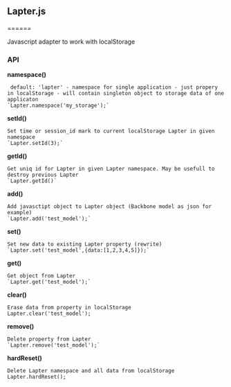 ## **Lapter.js**
======

Javascript adapter to work with localStorage

### **API**

**namespace()**

	 default: 'lapter' - namespace for single application - just propery in localStorage - will contain singleton object to storage data of one applicaton
	`Lapter.namespace('my_storage');`
    

**setId()**

	Set time or session_id mark to current localStorage Lapter in given namespace
    `Lapter.setId(3);`


**getId()**

	Get uniq id for Lapter in given Lapter namespace. May be usefull to destroy previous Lapter
    `Lapter.getId()`
    

**add()**

	Add javasctipt object to Lapter object (Backbone model as json for example)
	`Lapter.add('test_model');`
    

**set()**

	Set new data to existing Lapter property (rewrite)
	`Lapter.set('test_model',{data:[1,2,3,4,5]});`
    

**get()**

	Get object from Lapter
    `Lapter.get('test_model');`
    

**clear()**

	Erase data from property in localStorage
	Lapter.clear('test_model');
    

**remove()**

	Delete property from Lapter
    `Lapter.remove('test_model');`
    

 **hardReset()**

 	Delete Lapter namespace and all data from localStorage
 	Lapter.hardReset();
